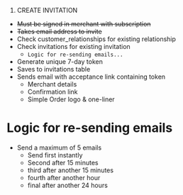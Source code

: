 1. CREATE INVITATION

- ~~Must be signed in merchant with subscription~~
- ~~Takes email address to invite~~
- Check customer_relationships for existing relationship
- Check invitations for existing invitation
  - `Logic for re-sending emails...`
- Generate unique 7-day token
- Saves to invitations table
- Sends email with acceptance link containing token
  - Merchant details
  - Confirmation link
  - Simple Order logo & one-liner

# Logic for re-sending emails

- Send a maximum of 5 emails
  - Send first instantly
  - Second after 15 minutes
  - third after another 15 minutes
  - fourth after another hour
  - final after another 24 hours
